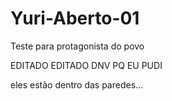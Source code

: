 # Yuri-Aberto-01
Teste para protagonista do povo

EDITADO 
EDITADO DNV PQ EU PUDI 

eles estão dentro das paredes...
